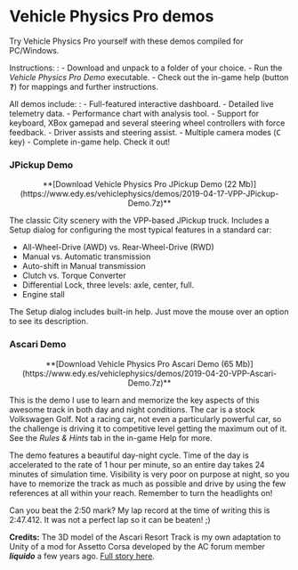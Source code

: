 # Vehicle Physics Pro demos

Try Vehicle Physics Pro yourself with these demos compiled for PC/Windows.

Instructions:
:	- Download and unpack to a folder of your choice.
	- Run the _Vehicle Physics Pro Demo_ executable.
	- Check out the in-game help (button <kbd>**?**</kbd>) for mappings and further instructions.

All demos include:
:	- Full-featured interactive dashboard.
	- Detailed live telemetry data.
	- Performance chart with analysis tool.
	- Support for keyboard, XBox gamepad and several steering wheel controllers with force feedback.
	- Driver assists and steering assist.
	- Multiple camera modes (<kbd>C</kbd> key)
	- Complete in-game help. Check it out!

<pics of the common things>

### JPickup Demo

<div class="imagegallery" sm="2" md="2" lg="2" style="display:none">
	<img class="clickview" src="/img/demos/vpp-jpickup-city-1.png" alt="Vehicle Physics Pro - JPickup Demo">
	<img class="clickview" src="/img/demos/vpp-jpickup-city-2.png" alt="Vehicle Physics Pro - JPickup Demo">
</div>

<center>**[Download Vehicle Physics Pro JPickup Demo (22 Mb)](https://www.edy.es/vehiclephysics/demos/2019-04-17-VPP-JPickup-Demo.7z)**</center>

The classic City scenery with the VPP-based JPickup truck. Includes a Setup dialog for configuring
the most typical features in a standard car:

- All-Wheel-Drive (AWD) vs. Rear-Wheel-Drive (RWD)
- Manual vs. Automatic transmission
- Auto-shift in Manual transmission
- Clutch vs. Torque Converter
- Differential Lock, three levels: axle, center, full.
- Engine stall

The Setup dialog includes built-in help. Just move the mouse over an option to see its description.

### Ascari Demo

<div class="imagegallery" sm="2" md="2" lg="2" style="display:none">
	<img class="clickview" src="/img/demos/vpp-ascari-golf-1.png" alt="Vehicle Physics Pro - Ascari Demo">
	<img class="clickview" src="/img/demos/vpp-ascari-golf-2.png" alt="Vehicle Physics Pro - Ascari Demo">
</div>

<center>**[Download Vehicle Physics Pro Ascari Demo (65 Mb)](https://www.edy.es/vehiclephysics/demos/2019-04-20-VPP-Ascari-Demo.7z)**</center>

This is the demo I use to learn and memorize the key aspects of this awesome track in both day and
night conditions. The car is a stock Volkswagen Golf. Not a racing car, not even a particularly
powerful car, so the challenge is driving it to competitive level getting the maximum out of it.
See the _Rules & Hints_ tab in the in-game Help for more.

The demo features a beautiful day-night cycle. Time of the day is accelerated to the rate of 1 hour
per minute, so an entire day takes 24 minutes of simulation time. Visibility is very poor on purpose
at night, so you have to memorize the track as much as possible and drive by using the few
references at all within your reach. Remember to turn the headlights on!

Can you beat the 2:50 mark? My lap record at the time of writing this is 2:47.412. It was not a
perfect lap so it can be beaten! ;)

**Credits:** The 3D model of the Ascari Resort Track is my own adaptation to Unity of a mod for
Assetto Corsa developed by the AC forum member **_liquido_** a few years ago. [Full story here](https://assettocorsamods.net/threads/ascari-race-resort-ronda-spain.235/).

